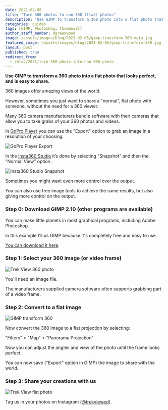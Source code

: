 ```yaml
---
date: 2021-02-05
title: "Turn 360 photos to non-360 (flat) photos"
description: "Use GIMP to transform a 360 photo into a flat photo that looks perfect, and is easy to share."
categories: guides
tags: [GIMP, Photoshop, thumbnail]
author_staff_member: dgreenwood
image: /assets/images/blog/2021-02-05/gimp-transform-360-meta.jpg
featured_image: /assets/images/blog/2021-02-05/gimp-transform-360.jpg
layout: post
published: true
redirect_from:
  - /blog/2021/turn-360-photo-into-non-360-photo
---
```


**Use GIMP to transform a 360 photo into a flat photo that looks perfect, and is easy to share.**

360 images offer amazing views of the world.

However, sometimes you just want to share a "normal", flat photo with someone, without the need for a 360 viewer.

Many 360 camera manufacturers bundle software with their cameras that allow you to take grabs of your 360 photos and videos.

In [GoPro Player](https://community.gopro.com/t5/en/GoPro-Player/ta-p/413305) you can use the "Export" option to grab an image in a resolution of your choosing.

<img class="img-fluid" src="/assets/images/blog/2021-02-05/gopro-player-export.jpeg" alt="GoPro Player Export" title="GoPro Player Export" />

In the [Insta360 Studio](https://www.insta360.com/download) it’s done by selecting "Snapshot" and then the "Normal View" option.

<img class="img-fluid" src="/assets/images/blog/2021-02-05/insta360-studio-snapshot.jpg" alt="Insta360 Studio Snapshot" title="Insta360 Studio Snapshot" />

Sometimes you might want even more control over the output.

You can also use free image tools to achieve the same results, but also giving more control on the output.

### Step 0: Download GIMP 2.10 (other programs are available)

You can make little planets in most graphical programs, including Adobe Photoshop.

In this example I'll us GIMP because it's completely free and easy to use.

[You can download it here](https://www.gimp.org/).

### Step 1: Select your 360 image (or video frame)

<img class="img-fluid" src="/assets/images/blog/2021-02-05/ESLG004-GSAE7093-sm.JPG
" alt="Trek View 360 photo" title="Trek View 360 photo" />

You'll need an image file. 

The manufacturers supplied camera software often supports grabbing part of a video frame.

### Step 2: Convert to a flat image

<img class="img-fluid" src="/assets/images/blog/2021-02-05/gimp-transform-360.jpg
" alt="GIMP transform 360" title="GIMP transform 360" />

Now convert the 360 image to a flat projection by selecting:

"Filters" > "Map" > "Panorama Projection"

Now you can adjust the angles and view of the photo until the frame looks perfect.

You can now save ("Export" option in GIMP) the image to share with the world.

### Step 3: Share your creations with us

<img class="img-fluid" src="/assets/images/blog/2021-02-05/ESLG004-GSAE7093-final.JPG" alt="Trek View flat photo" title="Trek View flat photo" />

Tag us in your photos on Instagram ([@trekviewed](https://www.instagram.com/trekviewed/)).